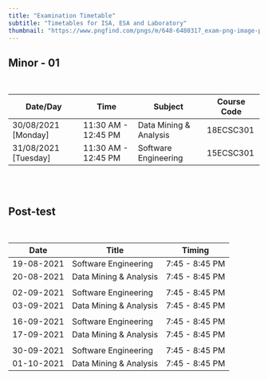 ```yaml
---
title: "Examination Timetable"
subtitle: "Timetables for ISA, ESA and Laboratory"
thumbnail: "https://www.pngfind.com/pngs/m/648-6480317_exam-png-image-pass-the-test-cartoon-transparent.png"
---
```




##  Minor - 01 

&nbsp;

| Date/Day            	| Time                	| Subject                   	| Course Code 	|
|---------------------	|---------------------	|---------------------------	|-------------	|
| 30/08/2021  [Monday] 	| 11:30 AM - 12:45 PM 	| Data Mining & Analysis 	    | 18ECSC301   	|
| 31/08/2021  [Tuesday]	| 11:30 AM - 12:45 PM 	| Software Engineering      	| 15ECSC301   	|

\
&nbsp;

## Post-test
&nbsp;

| Date       | Title         | Timing         |
|------------|---------------|----------------|
| 19-08-2021 | Software Engineering | 7:45 - 8:45 PM |
| 20-08-2021 | Data Mining & Analysis | 7:45 - 8:45 PM |
|            |               |                |
| 02-09-2021 | Software Engineering | 7:45 - 8:45 PM |
| 03-09-2021 | Data Mining & Analysis | 7:45 - 8:45 PM |
|            |               |                |
| 16-09-2021 | Software Engineering | 7:45 - 8:45 PM |
| 17-09-2021 | Data Mining & Analysis | 7:45 - 8:45 PM |
|            |               |                |
| 30-09-2021 | Software Engineering | 7:45 - 8:45 PM |
| 01-10-2021 | Data Mining & Analysis | 7:45 - 8:45 PM |


